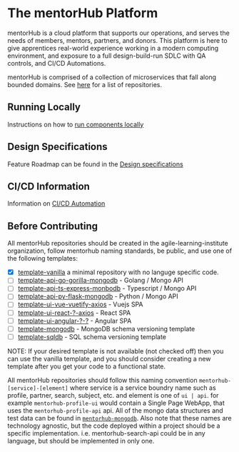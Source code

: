 # The mentorHub Platform

mentorHub is a cloud platform that supports our operations, and serves the needs of members, mentors, partners, and donors. This platform is here to give apprentices real-world experience working in a modern computing environment, and exposure to a full design-build-run SDLC with QA controls, and CI/CD Automations.

mentorHub is comprised of a collection of microservices that fall along bounded domains. See [here](https://github.com/orgs/agile-learning-institute/repositories?q=mentorhub&type=all&sort=name) for a list of repositories.

## Running Locally

Instructions on how to [run components locally](./docker-configurations/README.md)

## Design Specifications

Feature Roadmap can be found in the [Design specifications](./specifications/ROADMAP.md)

## CI/CD Information

Information on [CI/CD Automation](./specifications/CICD.md)

## Before Contributing

All mentorHub repositories should be created in the agile-learning-institute organization, follow mentorhub naming standards, be public, and use one of the following templates:

- [x] [template-vanilla](https://github.com/agile-learning-institute/template-vanilla) a minimal repository with no languge specific code.
- [ ] [template-api-go-gorilla-mongodb](https://github.com/agile-learning-institute/template-api-go-gorilla-mongodb) - Golang / Mongo API
- [ ] [template-api-ts-express-monbodb](https://github.com/agile-learning-institute/template-api-ts-express-monbodb) - Typescript / Mongo API
- [ ] [template-api-py-flask-mongodb](https://github.com/agile-learning-institute/) - Python / Mongo API
- [ ] [template-ui-vue-vuetify-axios](https://github.com/agile-learning-institute/) - Vuejs SPA
- [ ] [template-ui-react-?-axios](https://github.com/agile-learning-institute/) - React SPA
- [ ] [template-ui-angular-?-?](https://github.com/agile-learning-institute/) - Angular SPA
- [ ] [template-mongodb](https://github.com/agile-learning-institute/) - MongoDB schema versioning template
- [ ] [template-sqldb](https://github.com/agile-learning-institute/) - SQL schema versioning template

NOTE: If your desired template is not available (not checked off) then you can use the vanilla template, and you should consider creating a new template after you get your code to a functional state.

All mentorHub repositories should follow this naming convention ```mentorhub-[service]-[element]``` where service is a service boundry name such as profile, partner, search, subject, etc. and element is one of ```ui | api```. for example ```mentorhub-profile-ui``` would contain a Single Page WebApp, that uses the ```mentorhub-profile-api``` api. All of the mongo data structures and test data can be found in [```mentorhub-mongodb```](https://github.com/agile-learning-institute/mentorhub-mongodb). Also note that these names are technology agnostic, but the code deployed within a project should be a specific implementation. i.e. mentorhub-search-api could be in any language, but should be implemented in only one.
